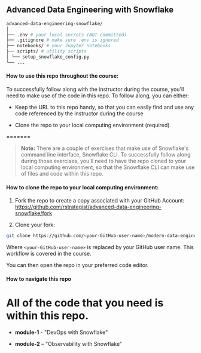 ## Advanced Data Engineering with Snowflake

```bash
advanced-data-engineering-snowflake/
│
├── .env # your local secrets (NOT committed)
├── .gitignore # make sure .env is ignored
├── notebooks/ # your Jupyter notebooks
├── scripts/ # utility scripts
│ └── setup_snowflake_config.py
└── ...
```

#### How to use this repo throughout the course:

To successfully follow along with the instructor during the course, you'll need to make use of the code in this repo. To follow along, you can either:

- Keep the URL to this repo handy, so that you can easily find and use any code referenced by the instructor during the course

- Clone the repo to your local computing environment (required)

=======
> **Note:** There are a couple of exercises that make use of Snowflake's command line interface, Snowflake CLI. To successfully follow along during those exercises, you'll need to have the repo cloned to your local computing environment, so that the Snowflake CLI can make use of files and code within this repo.

#### How to clone the repo to your local computing environment:

1. Fork the repo to create a copy associated with your GitHub Account: https://github.com/rstrategist/advanced-data-engineering-snowflake/fork

2. Clone your fork:

```bash
git clone https://github.com/<your-GitHub-user-name>/modern-data-engineering-snowflake.git
```

Where `<your-GitHub-user-name>` is replaced by your GitHub user name. This workflow is covered in the course.

You can then open the repo in your preferred code editor.

#### How to navigate this repo

All of the code that you need is within this repo.
=======
* **module-1** - "DevOps with Snowflake"

* **module-2** – "Observability with Snowflake"

